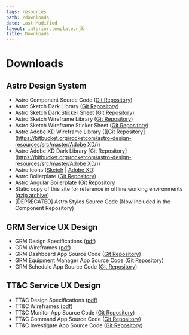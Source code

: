 ```yaml
---
tags: resources
path: /downloads
date: Last Modified
layout: interior.template.njk
title: Downloads
---
```


# Downloads

## Astro Design System

- Astro Component Source Code ([Git Repository](https://bitbucket.org/rocketcom/astro-components/src/master/))
- Astro Sketch Dark Library ([Git Repository](https://bitbucket.org/rocketcom/astro-design-resources/src/master/Sketch/))
- Astro Sketch Dark Sticker Sheet ([Git Repository](https://bitbucket.org/rocketcom/astro-design-resources/src/master/Sketch/))
- Astro Sketch Wireframe Library ([Git Repository](https://bitbucket.org/rocketcom/astro-design-resources/src/master/Sketch/))
- Astro Sketch Wireframe Sticker Sheet ([Git Repository](https://bitbucket.org/rocketcom/astro-design-resources/src/master/Sketch/))
- Astro Adobe XD Wireframe Library (([Git Repository](https://bitbucket.org/rocketcom/astro-design-resources/src/master/Adobe XD/))
- Astro Adobe XD Dark Library [Git Repository](https://bitbucket.org/rocketcom/astro-design-resources/src/master/Adobe XD/))
- Astro Icons ([Sketch](https://bitbucket.org/rocketcom/astro-styles/raw/f4a08616984c85d833e3abdca450dc253398aa1c/icons/src/Astro%20Icons.sketch) | [Adobe XD](https://bitbucket.org/rocketcom/astro-styles/raw/f4a08616984c85d833e3abdca450dc253398aa1c/icons/src/Astro%20Icons.xd))
- Astro Boilerplate ([Git Repository](https://bitbucket.org/rocketcom/astro-boilerplate/src/master/))
- Astro Angular Boilerplate ([Git Repository](https://bitbucket.org/rocketcom/astro-boilerplate-angular/src/master/)
- Static copy of this site for reference in offline working environments ([gzip archive](https://astrouxds.com/downloads/ads.tar.gz))
- \[DEPRECATED\] Astro Styles Source Code (Now included in the Component Repository)

## GRM Service UX Design

- GRM Design Specifications ([pdf](http://com.rocketcom.astrouxds.s3.amazonaws.com/attachments/cjx3r384i2gbihmqnxcwrq25d-grm-specifications.pdf))
- GRM Wireframes ([pdf](http://com.rocketcom.astrouxds.s3.amazonaws.com/attachments/cjx3rh6e22gcnhmqnhxkaf4fk-grm-wireframes.pdf))
- GRM Dashboard App Source Code ([Git Repository](https://bitbucket.org/rocketcom/grm-sample-apps-dashboard/src/master/))
- GRM Equipment Manager App Source Code ([Git Repository](https://bitbucket.org/rocketcom/grm-sample-apps-equipment/src/master/))
- GRM Schedule App Source Code ([Git Repository](https://bitbucket.org/rocketcom/grm-sample-apps-schedule/src/master/))

## TT&C Service UX Design

- TT&C Design Specifications ([pdf](http://com.rocketcom.astrouxds.s3.amazonaws.com/attachments/cjtsy7te707614iqnq3czazo4-tt-c-specifications.pdf))
- TT&C Wireframes ([pdf](http://com.rocketcom.astrouxds.s3.amazonaws.com/attachments/cjtsy72c3075p4iqntmk534ua-tt-c-wireframes.pdf))
- TT&C Monitor App Source Code ([Git Repository](https://bitbucket.org/rocketcom/tt-c-monitor/src/master/))
- TT&C Command App Source Code ([Git Repository](https://bitbucket.org/rocketcom/tt-c-command/src/master/))
- TT&C Investigate App Source Code ([Git Repository](https://bitbucket.org/rocketcom/tt-c-investigate/src/master/))
